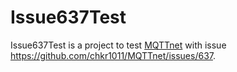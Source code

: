 Issue637Test
====================================

Issue637Test is a project to test [MQTTnet](https://github.com/chkr1011/MQTTnet) with issue https://github.com/chkr1011/MQTTnet/issues/637.